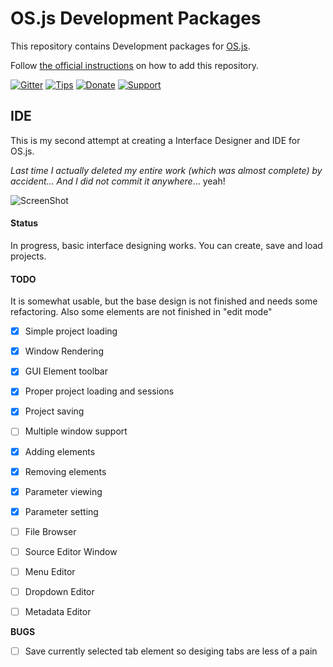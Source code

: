# OS.js Development Packages

This repository contains Development packages for [OS.js](https://github.com/os-js/OS.js).

Follow [the official instructions](https://os.js.org/doc/manuals/man-package-manager.html) on how to add this repository.

[![Gitter](https://img.shields.io/gitter/room/nwjs/nw.js.svg)](https://gitter.im/os-js/OS.js?utm_source=badge&utm_medium=badge&utm_campaign=pr-badge)
[![Tips](https://img.shields.io/gratipay/os-js.svg)](https://gratipay.com/os-js/)
[![Donate](https://img.shields.io/badge/paypal-donate-yellow.svg)](https://www.paypal.com/cgi-bin/webscr?cmd=_donations&business=andersevenrud%40gmail%2ecom&lc=NO&currency_code=USD&bn=PP%2dDonationsBF%3abtn_donate_SM%2egif%3aNonHosted)
[![Support](https://img.shields.io/badge/patreon-support-orange.svg)](https://www.patreon.com/user?u=2978551&ty=h&u=2978551)

## IDE

This is my second attempt at creating a Interface Designer and IDE for OS.js.

*Last time I actually deleted my entire work (which was almost complete) by accident... And I did not commit it anywhere*... yeah!

![ScreenShot](https://raw.githubusercontent.com/os-js/OS.js-development/master/doc/ide.png)

#### Status

In progress, basic interface designing works. You can create, save and load projects.

#### TODO

It is somewhat usable, but the base design is not finished and needs some refactoring. Also some elements are not finished in "edit mode"

* [x] Simple project loading
* [x] Window Rendering
* [x] GUI Element toolbar
* [x] Proper project loading and sessions
* [x] Project saving
* [ ] Multiple window support
* [x] Adding elements
* [x] Removing elements
* [x] Parameter viewing
* [x] Parameter setting
* [ ] File Browser
* [ ] Source Editor Window
* [ ] Menu Editor
* [ ] Dropdown Editor
* [ ] Metadata Editor


**BUGS**

* [ ] Save currently selected tab element so desiging tabs are less of a pain
